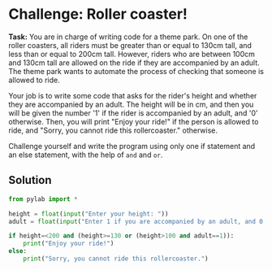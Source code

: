 # Challenge: Roller coaster!


**Task:** You are in charge of writing code for a theme park. On one of the roller coasters, all riders must be greater than or equal to 130cm tall, and less than or equal to 200cm tall. However, riders who are between 100cm and 130cm tall are allowed on the ride if they are accompanied by an adult. The theme park wants to automate the process of checking that someone is allowed to ride.

Your job is to write some code that asks for the rider's height and whether they are accompanied by an adult. The height will be in cm, and then you will be given the number '1' if the rider is accompanied by an adult, and '0' otherwise. Then, you will print "Enjoy your ride!" if the person is allowed to ride, and "Sorry, you cannot ride this rollercoaster." otherwise. 

Challenge yourself and write the program using only one if statement and an else statement, with the help of `and` and `or`. 

## Solution

```python
from pylab import *

height = float(input("Enter your height: "))
adult = float(input("Enter 1 if you are accompanied by an adult, and 0 otherwise"))

if height=<200 and (height>=130 or (height>100 and adult==1)):
    print("Enjoy your ride!")
else:
    print("Sorry, you cannot ride this rollercoaster.")



```


